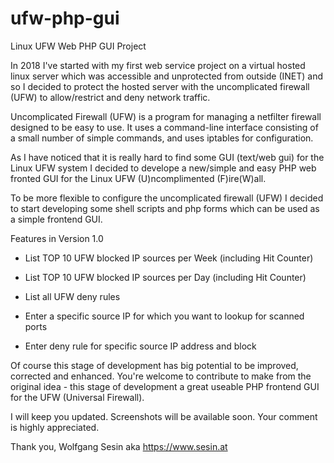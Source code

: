 # ufw-php-gui
Linux UFW Web PHP GUI Project

In 2018 I've started with my first web service project on a virtual hosted linux server which was accessible and unprotected from outside (INET) and so I decided to protect the hosted server with the uncomplicated firewall (UFW) to allow/restrict and deny network traffic.

Uncomplicated Firewall (UFW) is a program for managing a netfilter firewall designed to be easy to use. It uses a command-line interface consisting of a small number of simple commands, and uses iptables for configuration.

As I have noticed that it is really hard to find some GUI (text/web gui) for the Linux UFW system I decided to develope a new/simple and easy PHP web fronted GUI for the Linux UFW (U)ncomplimented (F)ire(W)all.

To be more flexible to configure the uncomplicated firewall (UFW) I decided to start developing some shell scripts and php forms which can be used as a simple frontend GUI.

Features in Version 1.0

- List TOP 10 UFW blocked IP sources per Week 
(including Hit Counter)

- List TOP 10 UFW blocked IP sources per Day 
(including Hit Counter)
- List all UFW deny rules
- Enter a specific source IP for which you want to lookup for scanned ports
- Enter deny rule for specific source IP address and block

Of course this stage of development has big potential to be improved, corrected and enhanced. You're welcome to contribute to make from the original idea - this stage of development a great useable PHP frontend GUI for the UFW (Universal Firewall).

I will keep you updated. Screenshots will be available soon. Your comment is highly appreciated.

Thank you,
Wolfgang Sesin aka https://www.sesin.at


